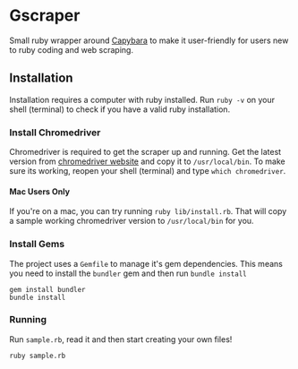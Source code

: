 # Gscraper
Small ruby wrapper around [Capybara](https://github.com/teamcapybara/capybara) to make it user-friendly for users new to ruby coding and web scraping.

## Installation
Installation requires a computer with ruby installed. Run `ruby -v` on your shell (terminal) to check if you have a valid ruby installation.

### Install Chromedriver
Chromedriver is required to get the scraper up and running. Get the latest version from [chromedriver website](https://chromedriver.storage.googleapis.com/index.html) and copy it to
`/usr/local/bin`. To make sure its working, reopen your shell (terminal) and type `which chromedriver`.

#### Mac Users Only
If you're on a mac, you can try running `ruby lib/install.rb`. That will copy a sample working chromedriver version to `/usr/local/bin` for you.

### Install Gems
The project uses a `Gemfile` to manage it's gem dependencies. This means you need to install the `bundler` gem and then run `bundle install`  

```
gem install bundler
bundle install
```

### Running
Run `sample.rb`, read it and then start creating your own files!
```
ruby sample.rb
```
